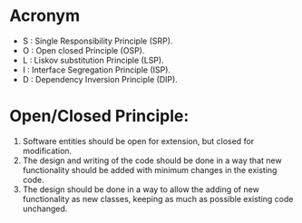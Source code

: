 # Acronym
- S : Single Responsibility Principle (SRP).
- O : Open closed Principle (OSP).
- L : Liskov substitution Principle (LSP).
- I : Interface Segregation Principle (ISP).
- D : Dependency Inversion Principle (DIP).

# Open/Closed Principle:
1. Software entities should be open for extension, but closed for modification.
2. The design and writing of the code should be done in a way that new functionality should be added with minimum changes in the existing code.
3. The design should be done in a way to allow the adding of new functionality as new classes, keeping as much as possible existing code unchanged.
